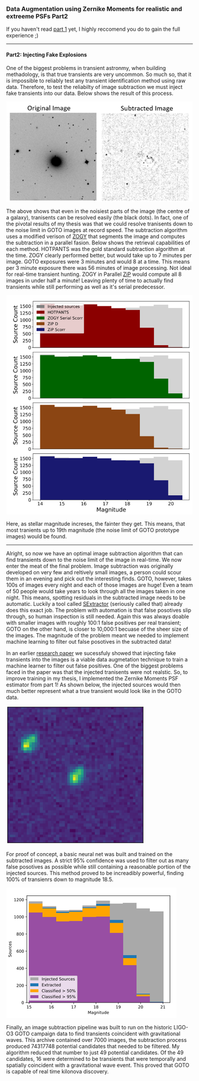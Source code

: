 ### Data Augmentation using Zernike Moments for realistic and extreeme PSFs Part2


If you haven't read [part 1](cat_port.md) yet, I highly reccomend you do to gain the full experience ;)

---

#### Part2: Injecting Fake Explosions

One of the biggest problems in transient astronmy, when building methadology, is that true transients are very uncommon. So much so, that it is impossible to reliably test any transient identification method using raw data. Therefore, to test the reliabilty of image subtraction we must inject fake transients into our data. Below shows the result of this process.

<img src="images/Galaxy_sub.PNG?raw=true"/>

The above shows that even in the noisiest parts of the image (the centre of a galaxy), tranisents can be resolved easily (the black dots). In fact, one of the pivotal results of my thesis was that we could resolve tranisents down to the noise limit in GOTO images at record speed. The subtraction algorithm uses a modified verison of [ZOGY](https://iopscience.iop.org/article/10.3847/0004-637X/830/1/27) that segments the image and computes the subtraction in a parallel fasion. Below shows the retrieval capabilities of each method. HOTPANTS was the gold standard subtraction algorithm at the time. ZOGY clearly performed better, but would take up to 7 minutes per image. GOTO exposures were 3 minutes and would 8 at a time. This means per 3 minute exposure there was 56 minutes of image processing. Not ideal for real-time transient hunting. ZOGY in Parallel [ZiP](https://github.com/GOTO-OBS/ZiP) would compute all 8 images in under half a minute! Leaving plenty of time to actually find transients while still performing as well as it's serial predecessor. 

<img src="images/SPEEDY.PNG?raw=true"/>

Here, as stellar magnitude increses, the fainter they get. This means, that most tranients up to 19th magnitude (the noise limit of GOTO prototype images) would be found.  

---

Alright, so now we have an optimal image subtraction algorithm that can find transients down to the noise limit of the image in real-time. We now enter the meat of the final problem. Image subtraction was originally developed on very few and reltively small images, a person could scour them in an evening and pick out the interesting finds. GOTO, however, takes 100s of images every night and each of those images are huge! Even a team of 50 people would take years to look through all the images taken in one night. This means, spotting residuals in the subtracted image needs to be automatic. Luckily a tool called [SExtractor](https://www.astromatic.net/software/sextractor/) (seriously called that) already does this exact job. The problem with automation is that false posotives slip through, so human inspection is still needed. Again this was always doable with smaller images with roughly 100:1 false positives per real transient; GOTO on the other hand, is closer to 10,000:1 becuase of the sheer size of the images. The magnitude of the problem meant we needed to implement machine learning to filter out false posotives in the subtracted data!

In an earlier [research paper](https://academic.oup.com/mnras/article-abstract/499/4/6009/5920226?redirectedFrom=fulltext) we sucessfuly showed that injecting fake transients into the images is a viable data augmetation technique to train a machine learner to filter out false positives. One of the biggest problems faced in the paper was that the injected tranisents were not realstic. So, to improve training in my thesis, I implemented the Zernike Moments PSF estimator from part 1! As shown below, the injected sources would then much better represent what a true transient would look like in the GOTO data.

<img src="images/INJECTION.PNG?raw=true"/>

For proof of concept, a basic neural net was built and trained on the subtracted images. A strict 95% confidence was used to filter out as many false posotives as possible while still containing a reasonable portion of the injected sources. This method proved to be increadibly powerful, finding 100% of transienrs down to magnitude 18.5.

<img src="images/BIG.PNG?raw=true"/>

Finally, an image subtraction pipeline was built to run on the historic LIGO-O3 GOTO campaign data to find transients coincident with gravitational waves. This archive contained over 7000 images, the subtraction process produced 74317748 potential candidates that needed to be filtered. My algorithm reduced that number to just 49 potential candidates. Of the 49 candidates, 16 were determined to be transients that were temporally and spatially coincident with a gravitational wave event. This proved that GOTO is capable of real time kilonova discovery. 



